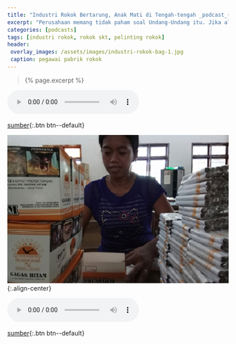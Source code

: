 ```yaml
---
title: "Industri Rokok Bertarung, Anak Mati di Tengah-tengah _podcast_{:.fa fa-podcast}"
excerpt: "Perusahaan memang tidak paham soal Undang-Undang itu. Jika alasannya untuk membantu perekonomian warga sekitar, tidak harus dengan mempekerjaan anak."
categories: [podcasts]
tags: [industri rokok, rokok skt, pelinting rokok]
header:
 overlay_images: /assets/images/industri-rokok-bag-1.jpg
 caption: pegawai pabrik rokok
---
```


> {% page.excerpt %}

<audio controls>
<source src="/assets/podcasts/industri-rokok-bag-1.mp3" type="audio/mpeg" />
Your browser does not support the audio element.
</audio>

[sumber](https://prime.kbr.id/industri-rokok-bertarung-anak-mati-di-tengah-tengah){:.btn btn--default}

![Pabrik rokok Gagak Hitam](/assets/images/industri-rokok-bag-2.jpg){:.align-center}

<audio controls>
<source src="/assets/podcasts/industri-rokok-bag-2.mp3" type="audio/mpeg" />
Your browser does not support the audio element.
</audio>

[sumber](https://prime.kbr.id/industri-rokok-bertarung-anak-mati-di-tengah-tengah-part-2){:.btn btn--default}
